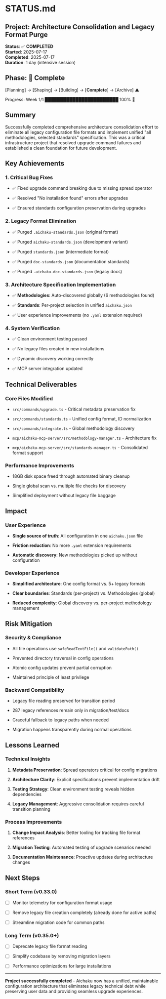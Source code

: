 # STATUS.md

## Project: Architecture Consolidation and Legacy Format Purge

**Status**: ✅ **COMPLETED**\
**Started**: 2025-07-17\
**Completed**: 2025-07-17\
**Duration**: 1 day (intensive session)

## Phase: 🍃 Complete

[Planning] → [Shaping] → [Building] → [**Complete**] → [Archive] ▲

Progress: Week 1/1 ████████████████████████ 100% 🍃

## Summary

Successfully completed comprehensive architecture consolidation effort to
eliminate all legacy configuration file formats and implement unified "all
methodologies, selected standards" specification. This was a critical
infrastructure project that resolved upgrade command failures and established a
clean foundation for future development.

## Key Achievements

### 1. Critical Bug Fixes

- ✅ Fixed upgrade command breaking due to missing spread operator

- ✅ Resolved "No installation found" errors after upgrades

- ✅ Ensured standards configuration preservation during upgrades

### 2. Legacy Format Elimination

- ✅ Purged `.aichaku-standards.json` (original format)

- ✅ Purged `aichaku-standards.json` (development variant)

- ✅ Purged `standards.json` (intermediate format)

- ✅ Purged `doc-standards.json` (documentation standards)

- ✅ Purged `.aichaku-doc-standards.json` (legacy docs)

### 3. Architecture Specification Implementation

- ✅ **Methodologies**: Auto-discovered globally (6 methodologies found)

- ✅ **Standards**: Per-project selection in unified `aichaku.json`

- ✅ User experience improvements (no `.yaml` extension required)

### 4. System Verification

- ✅ Clean environment testing passed

- ✅ No legacy files created in new installations

- ✅ Dynamic discovery working correctly

- ✅ MCP server integration updated

## Technical Deliverables

### Core Files Modified

- `src/commands/upgrade.ts` - Critical metadata preservation fix

- `src/commands/standards.ts` - Unified config format, ID normalization

- `src/commands/integrate.ts` - Global methodology discovery

- `mcp/aichaku-mcp-server/src/methodology-manager.ts` - Architecture fix

- `mcp/aichaku-mcp-server/src/standards-manager.ts` - Consolidated format
  support

### Performance Improvements

- 18GB disk space freed through automated binary cleanup

- Single global scan vs. multiple file checks for discovery

- Simplified deployment without legacy file baggage

## Impact

### User Experience

- **Single source of truth**: All configuration in one `aichaku.json` file

- **Friction reduction**: No more `.yaml` extension requirements

- **Automatic discovery**: New methodologies picked up without configuration

### Developer Experience

- **Simplified architecture**: One config format vs. 5+ legacy formats

- **Clear boundaries**: Standards (per-project) vs. Methodologies (global)

- **Reduced complexity**: Global discovery vs. per-project methodology
  management

## Risk Mitigation

### Security & Compliance

- All file operations use `safeReadTextFile()` and `validatePath()`

- Prevented directory traversal in config operations

- Atomic config updates prevent partial corruption

- Maintained principle of least privilege

### Backward Compatibility

- Legacy file reading preserved for transition period

- 287 legacy references remain only in migration/test/docs

- Graceful fallback to legacy paths when needed

- Migration happens transparently during normal operations

## Lessons Learned

### Technical Insights

1. **Metadata Preservation**: Spread operators critical for config migrations

2. **Architecture Clarity**: Explicit specifications prevent implementation
   drift

3. **Testing Strategy**: Clean environment testing reveals hidden dependencies

4. **Legacy Management**: Aggressive consolidation requires careful transition
   planning

### Process Improvements

1. **Change Impact Analysis**: Better tooling for tracking file format
   references

2. **Migration Testing**: Automated testing of upgrade scenarios needed

3. **Documentation Maintenance**: Proactive updates during architecture changes

## Next Steps

### Short Term (v0.33.0)

- [ ] Monitor telemetry for configuration format usage

- [ ] Remove legacy file creation completely (already done for active paths)

- [ ] Streamline migration code for common paths

### Long Term (v0.35.0+)

- [ ] Deprecate legacy file format reading

- [ ] Simplify codebase by removing migration layers

- [ ] Performance optimizations for large installations

---

**Project successfully completed** - Aichaku now has a unified, maintainable
configuration architecture that eliminates legacy technical debt while
preserving user data and providing seamless upgrade experiences.
